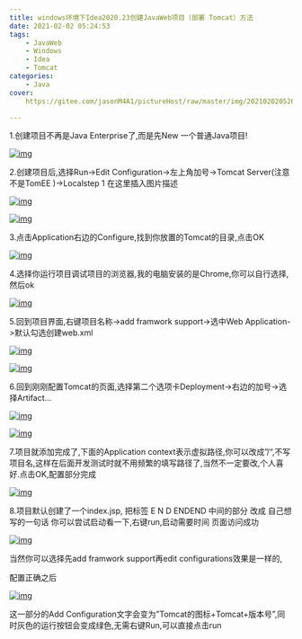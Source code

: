 ```yaml
---
title: windows环境下Idea2020.23创建JavaWeb项目（部署 Tomcat）方法
date: 2021-02-02 05:24:53
tags:
	- JavaWeb
	- Windows
	- Idea
	- Tomcat
categories:
	- Java
cover:
	https://gitee.com/jasonM4A1/pictureHost/raw/master/img/20210202052642.png

---
```


1.创建项目不再是Java Enterprise了,而是先New 一个普通Java项目!

[![img](https://gitee.com/jasonM4A1/pictureHost/raw/master/20201211003617.png)](https://gitee.com/jasonM4A1/pictureHost/raw/master/20201211003617.png)

2.创建项目后,选择Run->Edit Configuration->左上角加号->Tomcat Server(注意不是TomEE )->Localstep 1
在这里插入图片描述

[![img](https://gitee.com/jasonM4A1/pictureHost/raw/master/20201211003636.png)](https://gitee.com/jasonM4A1/pictureHost/raw/master/20201211003636.png)

[![img](https://gitee.com/jasonM4A1/pictureHost/raw/master/20201211003653.png)](https://gitee.com/jasonM4A1/pictureHost/raw/master/20201211003653.png)

3.点击Application右边的Configure,找到你放置的Tomcat的目录,点击OK

[![img](https://gitee.com/jasonM4A1/pictureHost/raw/master/20201211003716.png)](https://gitee.com/jasonM4A1/pictureHost/raw/master/20201211003716.png)

4.选择你运行项目调试项目的浏览器,我的电脑安装的是Chrome,你可以自行选择,然后ok

[![img](https://gitee.com/jasonM4A1/pictureHost/raw/master/20201211003728.png)](https://gitee.com/jasonM4A1/pictureHost/raw/master/20201211003728.png)

5.回到项目界面,右键项目名称->add framwork support->选中Web Application->默认勾选创建web.xml

[![img](https://gitee.com/jasonM4A1/pictureHost/raw/master/20201211003741.png)](https://gitee.com/jasonM4A1/pictureHost/raw/master/20201211003741.png)

[![img](https://gitee.com/jasonM4A1/pictureHost/raw/master/20201211003750.png)](https://gitee.com/jasonM4A1/pictureHost/raw/master/20201211003750.png)

6.回到刚刚配置Tomcat的页面,选择第二个选项卡Deployment->右边的加号->选择Artifact…

[![img](https://gitee.com/jasonM4A1/pictureHost/raw/master/20201211003803.png)](https://gitee.com/jasonM4A1/pictureHost/raw/master/20201211003803.png)

[![img](https://gitee.com/jasonM4A1/pictureHost/raw/master/20201211003810.png)](https://gitee.com/jasonM4A1/pictureHost/raw/master/20201211003810.png)

7.项目就添加完成了,下面的Application context表示虚拟路径,你可以改成”/“,不写项目名,这样在后面开发测试时就不用频繁的填写路径了,当然不一定要改,个人喜好.点击OK,配置部分完成

[![img](https://gitee.com/jasonM4A1/pictureHost/raw/master/20201211003823.png)](https://gitee.com/jasonM4A1/pictureHost/raw/master/20201211003823.png)

8.项目默认创建了一个index.jsp, 把标签 E N D ENDEND 中间的部分 改成 自己想写的一句话
你可以尝试启动看一下,右键run,启动需要时间
页面访问成功

[![img](https://gitee.com/jasonM4A1/pictureHost/raw/master/20201211003834.png)](https://gitee.com/jasonM4A1/pictureHost/raw/master/20201211003834.png)

当然你可以选择先add framwork support再edit configurations效果是一样的,

配置正确之后

[![img](https://gitee.com/jasonM4A1/pictureHost/raw/master/20201211003850.png)](https://gitee.com/jasonM4A1/pictureHost/raw/master/20201211003850.png)

这一部分的Add Configuration文字会变为”Tomcat的图标+Tomcat+版本号”,同时灰色的运行按钮会变成绿色,无需右键Run,可以直接点击run
